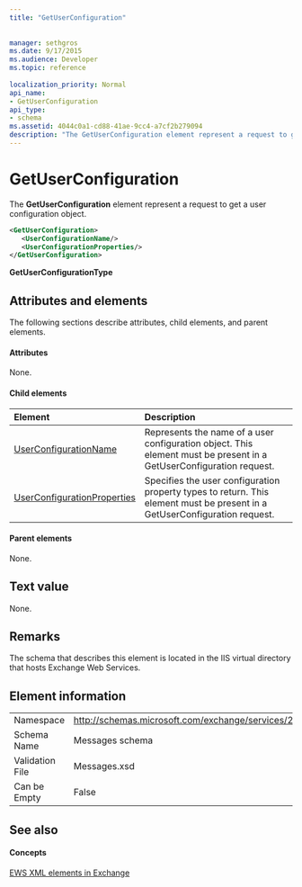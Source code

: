 ```yaml
---
title: "GetUserConfiguration"
 
 
manager: sethgros
ms.date: 9/17/2015
ms.audience: Developer
ms.topic: reference
 
localization_priority: Normal
api_name:
- GetUserConfiguration
api_type:
- schema
ms.assetid: 4044c0a1-cd88-41ae-9cc4-a7cf2b279094
description: "The GetUserConfiguration element represent a request to get a user configuration object."
---
```


# GetUserConfiguration

The **GetUserConfiguration** element represent a request to get a user configuration object. 
  
```XML
<GetUserConfiguration>
   <UserConfigurationName/>
   <UserConfigurationProperties/>
</GetUserConfiguration>
```

 **GetUserConfigurationType**
## Attributes and elements

The following sections describe attributes, child elements, and parent elements.
  
#### Attributes

None.
  
#### Child elements

|**Element**|**Description**|
|:-----|:-----|
|[UserConfigurationName](userconfigurationname.md) <br/> |Represents the name of a user configuration object. This element must be present in a GetUserConfiguration request.  <br/> |
|[UserConfigurationProperties](userconfigurationproperties.md) <br/> |Specifies the user configuration property types to return. This element must be present in a GetUserConfiguration request.  <br/> |
   
#### Parent elements

None.
  
## Text value

None.
  
## Remarks

The schema that describes this element is located in the IIS virtual directory that hosts Exchange Web Services.
  
## Element information

|||
|:-----|:-----|
|Namespace  <br/> |http://schemas.microsoft.com/exchange/services/2006/messages  <br/> |
|Schema Name  <br/> |Messages schema  <br/> |
|Validation File  <br/> |Messages.xsd  <br/> |
|Can be Empty  <br/> |False  <br/> |
   
## See also

#### Concepts

[EWS XML elements in Exchange](ews-xml-elements-in-exchange.md)

